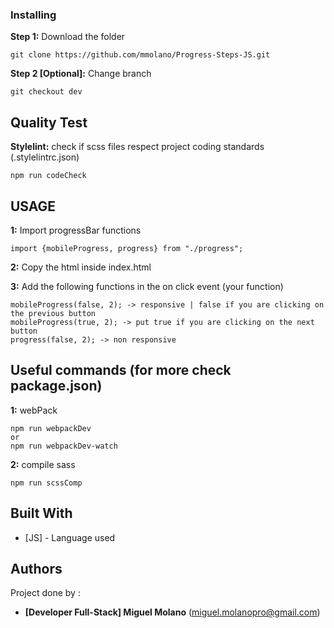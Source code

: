 ### Installing

**Step 1:** Download the folder
```
git clone https://github.com/mmolano/Progress-Steps-JS.git
```

**Step 2 [Optional]:** Change branch
```
git checkout dev
```

## Quality Test

**Stylelint:** check if scss files respect project coding standards (.stylelintrc.json)
```
npm run codeCheck
```

## USAGE

**1:** Import progressBar functions
```
import {mobileProgress, progress} from "./progress";
```

**2:** Copy the html inside index.html

**3:** Add the following functions in the on click event (your function)
```
mobileProgress(false, 2); -> responsive | false if you are clicking on the previous button
mobileProgress(true, 2); -> put true if you are clicking on the next button
progress(false, 2); -> non responsive
```


## Useful commands (for more check package.json)
**1:** webPack
```
npm run webpackDev 
or
npm run webpackDev-watch
```
**2:** compile sass
```
npm run scssComp
```

## Built With

* [JS] - Language used

## Authors

Project done by :

* **[Developer Full-Stack] Miguel Molano** (miguel.molanopro@gmail.com)

